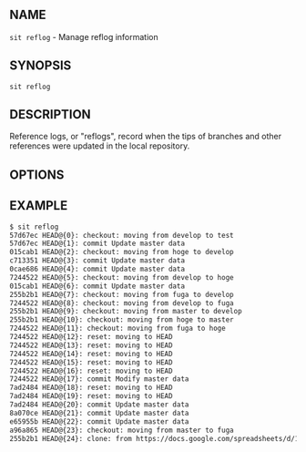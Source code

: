 ## NAME

`sit reflog` - Manage reflog information

## SYNOPSIS

```
sit reflog
```

## DESCRIPTION

Reference logs, or "reflogs", record when the tips of branches and other references were updated in the local repository.

## OPTIONS

## EXAMPLE

```bash
$ sit reflog
57d67ec HEAD@{0}: checkout: moving from develop to test
57d67ec HEAD@{1}: commit Update master data
015cab1 HEAD@{2}: checkout: moving from hoge to develop
c713351 HEAD@{3}: commit Update master data
0cae686 HEAD@{4}: commit Update master data
7244522 HEAD@{5}: checkout: moving from develop to hoge
015cab1 HEAD@{6}: commit Update master data
255b2b1 HEAD@{7}: checkout: moving from fuga to develop
7244522 HEAD@{8}: checkout: moving from develop to fuga
255b2b1 HEAD@{9}: checkout: moving from master to develop
255b2b1 HEAD@{10}: checkout: moving from hoge to master
7244522 HEAD@{11}: checkout: moving from fuga to hoge
7244522 HEAD@{12}: reset: moving to HEAD
7244522 HEAD@{13}: reset: moving to HEAD
7244522 HEAD@{14}: reset: moving to HEAD
7244522 HEAD@{15}: reset: moving to HEAD
7244522 HEAD@{16}: reset: moving to HEAD
7244522 HEAD@{17}: commit Modify master data
7ad2484 HEAD@{18}: reset: moving to HEAD
7ad2484 HEAD@{19}: reset: moving to HEAD
7ad2484 HEAD@{20}: commit Update master data
8a070ce HEAD@{21}: commit Update master data
e65955b HEAD@{22}: commit Update master data
a96a865 HEAD@{23}: checkout: moving from master to fuga
255b2b1 HEAD@{24}: clone: from https://docs.google.com/spreadsheets/d/1jihJ2crH31nrAxFVJtuC6fwlioCi1EbnzMwCDqqhJ7k/edit#gid=1795377551
```
